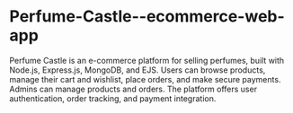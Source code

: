# Perfume-Castle--ecommerce-web-app
Perfume Castle is an e-commerce platform for selling perfumes, built with Node.js, Express.js, MongoDB, and EJS. Users can browse products, manage their cart and wishlist, place orders, and make secure payments. Admins can manage products and orders. The platform offers user authentication, order tracking, and payment integration.

